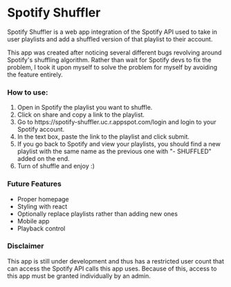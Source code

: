 <h1>Spotify Shuffler</h1>
Spotify Shuffler is a web app integration of the Spotify API used to take in user playlists and add a shuffled version of that playlist to their account.

This app was created after noticing several different bugs revolving around Spotify's shuffling algorithm. Rather than wait for Spotify devs to fix the problem, I took it upon myself to solve the problem for myself by avoiding the feature entirely.

<h3>How to use:</h3>
<ol>
<li> Open in Spotify the playlist you want to shuffle.</li>
<li> Click on share and copy a link to the playlist.</li>
<li> Go to https://spotify-shuffler.uc.r.appspot.com/login and login to your Spotify account.</li>
<li> In the text box, paste the link to the playlist and click submit.</li>
<li> If you go back to Spotify and view your playlists, you should find a new playlist with the same name as the previous one with "- SHUFFLED" added on the end.</li>
<li> Turn of shuffle and enjoy :)</li>
</ol>

<h3>Future Features</h3>
<ul>
<li>Proper homepage</li>
<li>Styling with react</li>
<li>Optionally replace playlists rather than adding new ones</li>
<li>Mobile app</li>
<li>Playback control</li>
</ul>

<h3>Disclaimer</h3>
This app is still under development and thus has a restricted user count that can access the Spotify API calls this app uses. Because of this, access to this app must be granted individually by an admin.
